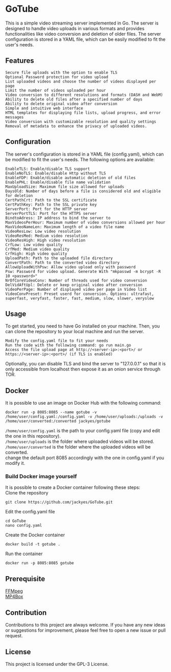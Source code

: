 # GoTube

This is a simple video streaming server implemented in Go. The server is designed to handle video uploads in various formats and provides functionalities like video conversion and deletion of older files. The server configuration is stored in a YAML file, which can be easily modified to fit the user's needs.

## Features

    Secure file uploads with the option to enable TLS
    Optional Password protection for video upload
    List uploaded videos and choose the number of videos displayed per page
    Limit the number of videos uploaded per hour
    Video conversion to different resolutions and formats (DASH and WebM)
    Ability to delete old files after a specified number of days
    Ability to delete original video after conversion
    Simple and intuitive web interface
    HTML templates for displaying file lists, upload progress, and error messages
    Video conversion with customizable resolution and quality settings
    Removal of metadata to enhance the privacy of uploaded videos.


## Configuration

The server's configuration is stored in a YAML file (config.yaml), which can be modified to fit the user's needs. The following options are available:

    EnableTLS: Enable/disable TLS support
    EnableNoTLS: Enable/disable Http without TLS
    EnableFDP: Enable/disable automatic deletion of old files
    EnablePHL: Enable/disable file name validation
    MaxUploadSize: Maximum file size allowed for uploads
    DaysOld: Number of days before a file is considered old and eligible for deletion
    CertPathCrt: Path to the SSL certificate
    CertPathKey: Path to the SSL private key
    ServerPort: Port for the HTTP server
    ServerPortTLS: Port for the HTTPS server
    BindtoAdress: IP address to bind the server to
    MaxVideosPerHour: Maximum number of video conversions allowed per hour
    MaxVideoNameLen: Maximum length of a video file name
    VideoResLow: Low video resolution
    VideoResMed: Medium video resolution
    VideoResHigh: High video resolution
    CrfLow: Low video quality
    CrfMed: Medium video quality
    CrfHigh: High video quality
    UploadPath: Path to the uploaded file directory
    ConvertPath: Path to the converted video directory
    AllowUploadWithPsw: Allow video upload only with password
    Psw: Password for video upload. Generate With "mkpasswd -m bcrypt -R 10 <password>"
    NrOfCoreVideoConv: Number of threads used for video conversion
    DelVidAftUpl: Delete or keep original video after conversion
    VideoPerPage: Number of displayed video per page in Video list
    VideoConvPreset: Preset userd for conversion. Options: ultrafast, superfast, veryfast, faster, fast, medium, slow, slower, veryslow



## Usage  
To get started, you need to have Go installed on your machine. Then, you can clone the repository to your local machine and run the server.  

    Modify the config.yaml file to fit your needs
    Run the code with the following command: go run main.go
    Access the file upload page at http://<server-ip>:<port>/ or https://<server-ip>:<port>/ (if TLS is enabled)
    
Optionally, you can disable TLS and bind the server to "127.0.0.1" so that it is only accessible from localhost then expose it as an onion service through TOR.  
  
## Docker  

It is possible to use an image on Docker Hub with the following command:

    docker run -p 8085:8085 --name gotube -v /home/user/config.yaml:/config.yaml -v /home/user/uploads:/uploads -v /home/user/converted:/converted jackyes/gotube  
    
`/home/user/config.yaml` is the path to your config.yaml file (copy and edit the one in this repository).  
`/home/user/uploads` is the folder where uploaded videos will be stored.  
`/home/user/converted` is the folder where the uploaded videos will be converted.  
change the default port 8085 accordingly with the one in config.yaml if you modify it.
  
### Build Docker image yourself  
It is possible to create a Docker container following these steps:  
Clone the repository  

    git clone https://github.com/jackyes/GoTube.git  
    
Edit the config.yaml file  
  
    cd GoTube
    nano config.yaml
  
Create the Docker container  
  
    docker build -t gotube .  
  
Run the container  
  
    docker run -p 8085:8085 gotube  
  
## Prerequisite  
[FFMpeg](https://ffmpeg.org/)  
[MP4Box](https://github.com/gpac/gpac/wiki/MP4Box) 
  
## Contribution

Contributions to this project are always welcome. If you have any new ideas or suggestions for improvement, please feel free to open a new issue or pull request.  
  
## License

This project is licensed under the GPL-3 License.
